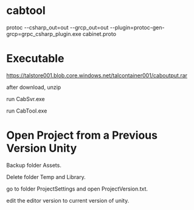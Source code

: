 # cabtool

protoc --csharp_out=out --grcp_out=out --plugin=protoc-gen-grcp=grpc_csharp_plugin.exe cabinet.proto

# Executable

https://talstore001.blob.core.windows.net/talcontainer001/caboutput.rar

after download, unzip

run CabSvr.exe

run CabTool.exe

# Open Project from a Previous Version Unity

Backup folder Assets.

Delete folder Temp and Library.

go to folder ProjectSettings and open ProjectVersion.txt.

edit the editor version to current version of unity.